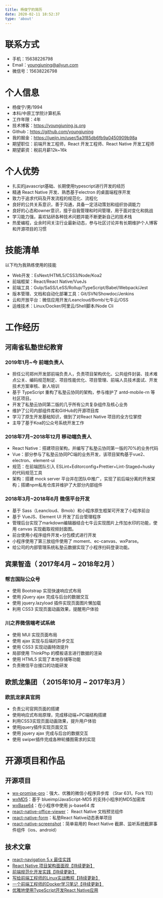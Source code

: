 ```yaml
---
title: 杨俊宁的简历
date: 2020-02-11 18:52:37
type: 'about'
---
```


# 联系方式

* 手机：15638226798
* Email：youngjuning@aliyun.com
* 微信号：15638226798

# 个人信息

* 杨俊宁/男/1994
* 本科/中原工学院计算机系
* 工作年限：4年
* 技术博客：https://youngjuning.js.org
* Github：https://github.com/youngjuning
* 我的掘金：https://juejin.im/user/5a3f85db6fb9a0450909b98a
* 期望职位：前端开发工程师，React 开发工程师、React Native 开发工程师
* 期望薪资：税前月薪12k~16k



# 个人优势

- 扎实的javascript基础、长期使用typescript进行开发的经历
- 精通 React Native 开发、熟悉基于electron 的桌面端程序开发
- 致力于追求代码及开发流程的规范化、流程化
- 良好的公共关系意识，善于沟通，具备一定活动策划和组织协调能力
- 良好的心态和owner意识，擅于自我管理和时间管理，用于面对变化和挑战
- 学习能力强，喜欢钻研各种技术问题并能不断更新自己的技术栈
- 热爱编程，业余时间关注行业最新动态，参与社区讨论并有长期维护个人博客和开源项目的习惯



# 技能清单

以下均为我熟练使用的技能

* Web开发：EsNext/HTML5/CSS3/Node/Koa2
* 前端框架：React/React Native/VueJs
* 前端工具：Gulp/SaSS/LeSS/Rollup/TypeScript/Babel/Webpack/Jest
* 版本管理、文档和自动化部署工具：Git/SVN/Showdoc/Jenkins
* 云和开放平台：微信应用开发/Leancloud/Bomb/七牛云/OSS
* 运维技术：Linux/Docker/阿里云/Shell脚本/Node Cli



# 工作经历

## 河南省私塾世纪教育

### 2019年1月~今 前端负责人

* 担任公司郑州开发部前端负责人，负责项目架构优化、公共组件封装、技术难点公关、编码规范制定、项目性能优化、项目管理、前端人员技术面试、开发技术方案审核、新人培训
* 基于 TypeScript 重构了私塾云协同的架构，参与维护了 antd-mobile-rn 等社区项目。
* 开发了私塾云协同第二版的几乎所有公共复杂组件及核心业务
* 维护了公司内部组件库和GitHub的开源项目库
* 学习了原生开发基础知识，做到了对React Native 项目的全方位掌控
* 主导了基于Koa的公众号系统开发工作

### 2018年7月~2018年12月 移动端负责人

* React Native：搭建项目架构，并编写了私塾云协同第一版的70%的业务代码
* Vue：部分参与了私塾云协同PC端的业务开发，该项目架构基于vue2、electron、element-ui
* 规范：在前端团队引入 ESLint+Editorconfig+Prettier+Lint-Staged+husky 的代码规范工具
* 架构：搭建 mock server 平台并在团队中推广，实现了前后端分离的开发架构；搭建npm私有仓库并维护了大部分内部组件

### 2018年3月~2018年6月 微信平台开发

* 基于 Sass（Leancloud、Bmob）和小程序原生框架可开发了小程序前台
* 基于 VueJS、Element UI 开发了后台管理程序
* 管理后台实现了markdown编辑器结合七牛云实现图片上传加水印的功能，使用 canvas 实现截取视频封面图。
* 前台使用小程序组件开发+分包模式进行开发
* 小程序使用了第三放组件使用了 moment、ec-canvas、wxParse。 
* 给公司的内部管理系统私塾云数据实现了小程序扫码登录功能。

## 宾果智造（ 2017年4月 ~ 2018年2月 ）

### 帮吉国际公众号

* 使用 Bootstrap 实现快速响应式布局
* 使用 jQuery ajax 完成与后台的数据交互
* 使用 jquery.lazyload 插件实现页面图片懒加载
* 利用 CSS3 实现页面动画效果，提醒用户体验



### 川之界微信端考试系统

* 使用 MUI 实现页面布局
* 使用 ajax 实现与后端的异步交互
* 使用 CSS3 实现动画特效提升
* 局部使用 ThinkPhp 的模板语言进行数据的渲染
* 使用 HTML5 实现了本地存储等功能
* 负责微信平台接口的功能研发

## 欧凯龙集团 （ 2015年10月 ~ 2017年3月 ）

### 欧凯龙家具官网

* 负责公司官网页面的搭建
* 使用响应式布局原理，完成移动端+PC端结构搭建
* 利用CSS3实现页面动画效果，提升用户体验
* 使用jquery插件实现页面交互
* 使用 jquery ajax 完成与后台的数据交互
* 使用 swiper插件完成各种轮播图需求的实现



# 开源项目和作品

## 开源项目

  - [wx-promise-pro](https://github.com/youngjuning/wx-promise-pro)：强大、优雅的微信小程序异步库 （Star 631，Fork 113）
  - [wxMD5](https://github.com/youngjuning/wxMD5)：基于 blueimp/JavaScript-MD5 的支持小程序的MD5加密库
  - [wxBase64](https://github.com/youngjuning/wxBase64)：在小程序中使用 js-base64 库
  - [react-native-office-viewer](https://github.com/sishuguojixuefu/react-native-office-viewer)： React Native 文档预览组件
  - [react-native-form](https://github.com/sishuguojixuefu/react-native-form)：私塾React Native动态表单项目
  - [react-native-screenshot](https://github.com/sishuguojixuefu/react-native-screenshot)：简单易用的 React Native 截屏、监听系统截屏事件组件（ios、android）

## 技术文章

- [react-navigation 5.x 最佳实践](https://juejin.im/post/5e50f3ace51d4526ef5f8d56)
- [React Native 项目架构面面观【持续更新】](https://juejin.im/post/5e535e0df265da576b566397) 
- [前端规范化开发实践【持续更新】](https://juejin.im/post/5e7c7acdf265da42ec21447b)
- [写给前端工程师的Linux实战教程【持续更新】](https://juejin.im/post/5e81e2db518825737b4ad911)
- [一个前端工程师的Docker学习笔记【持续更新】](https://juejin.im/post/5e839f2851882573ab44f1b4)
- [优雅地使用TypeScript开发React Native应用](https://juejin.im/post/5cd978ef6fb9a031fe3be6bd)
